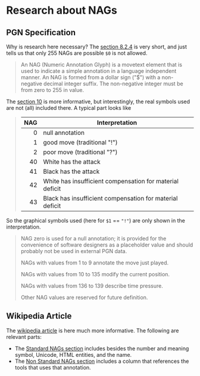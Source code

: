 # Research about NAGs

## PGN Specification

Why is research here necessary? The [section 8.2.4](/pgn-specification.md#824-movetext-nag-numeric-annotation-glyph)
is very short, and just tells us that only 255 NAGs are possible `$0` is not allowed.

> An NAG (Numeric Annotation Glyph) is a movetext element that is used to indicate a simple annotation in a language independent manner.
> An NAG is formed from a dollar sign ("$") with a non-negative decimal integer suffix.
> The non-negative integer must be from zero to 255 in value.

The [section 10](/pgn-specification.md#10-numeric-annotation-glyphs) is more informative, but interestingly, the real
symbols used are not (all) included there. A typical part looks like

> | NAG  | Interpretation |
> |-----:| ---------------------|
> | 0    |  null annotation
> | 1    |  good move (traditional "!")
> | 2    |  poor move (traditional "?")
> | 40   |  White has the attack
> | 41   |  Black has the attack
> | 42   |  White has insufficient compensation for material deficit
> | 43   |  Black has insufficient compensation for material deficit

So the graphical symbols used (here for `$1` == `"!"`) are only shown in the interpretation.

> NAG zero is used for a null annotation; it is provided for the convenience of software designers as a placeholder value and should probably not be used in external PGN data.
> 
> NAGs with values from 1 to 9 annotate the move just played.
> 
> NAGs with values from 10 to 135 modify the current position.
> 
> NAGs with values from 136 to 139 describe time pressure.
> 
> Other NAG values are reserved for future definition.

## Wikipedia Article

The [wikipedia article](https://en.wikipedia.org/wiki/Numeric_Annotation_Glyphs) is here much more informative. The following are relevant parts:

* The [Standard NAGs section](https://en.wikipedia.org/wiki/Numeric_Annotation_Glyphs#Standard_NAGs) includes besides the number and meaning symbol, Unicode, HTML entities, and the name.
* The [Non Standard NAGs section](https://en.wikipedia.org/wiki/Numeric_Annotation_Glyphs#Standard_NAGs) includes a column that references the tools that uses that annotation.